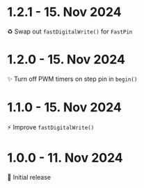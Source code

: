# 1.2.1 - 15. Nov 2024
♻️ Swap out `fastDigitalWrite()` for `FastPin`

# 1.2.0 - 15. Nov 2024
✨ Turn off PWM timers on step pin in `begin()`

# 1.1.0 - 15. Nov 2024
⚡️ Improve `fastDigitalWrite()`

# 1.0.0 - 11. Nov 2024
🎉 Initial release